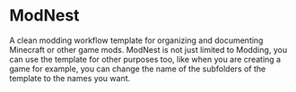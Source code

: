 # ModNest
A clean modding workflow template for organizing and documenting Minecraft or other game mods. ModNest is not just limited to Modding, you can use the template for other purposes too, like when you are creating a game for example, you can change the name of the subfolders of the template to the names you want.
